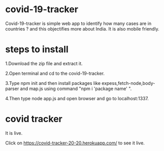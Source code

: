 # covid-19-tracker

Covid-19-tracker is simple web app to identify how many cases are in countries ? and this objectifies more about India.
It is also mobile friendly.

# steps to install

1.Download the zip file and extract it.

2.Open terminal and cd to the covid-19-tracker.

3.Type npm init and then install packages like expess,fetch-node,body-parser and map.js using command "npm i 'package name' ".

4.Then type node app.js and open browser and go to localhost:1337.

# covid tracker 

It is live.

Click on https://covid-tracker-20-20.herokuapp.com/ to see it live.

